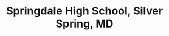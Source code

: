 ---
title: "Springdale High School, Silver Spring, MD"
project_id: 
date: 
conference_id: ""
presenters:
   - peter_bandettini
summary: "<p>Springdale High School, Silver Spring, MD</p>"
file: /assets/presentations/T131.ppt
filename: T131.ppt
layout: presentation
---